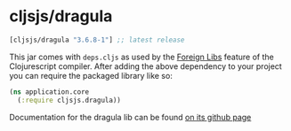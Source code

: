 # cljsjs/dragula

[](dependency)
```clojure
[cljsjs/dragula "3.6.8-1"] ;; latest release
```
[](/dependency)

This jar comes with `deps.cljs` as used by the [Foreign Libs][flibs] feature
of the Clojurescript compiler. After adding the above dependency to your project
you can require the packaged library like so:

```clojure
(ns application.core
  (:require cljsjs.dragula))
```

Documentation for the dragula lib can be found [on its github page](https://github.com/bevacqua/dragula)

[flibs]: https://github.com/clojure/clojurescript/wiki/Foreign-Dependencies
